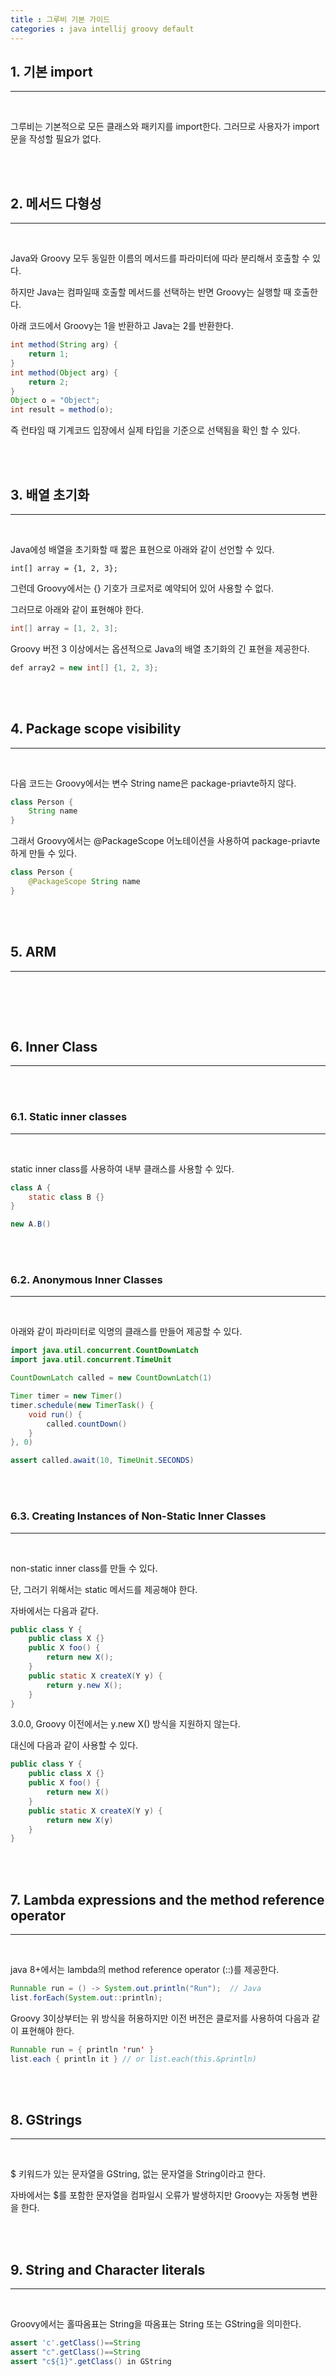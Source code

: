 ```yaml
---
title : 그루비 기본 가이드
categories : java intellij groovy default
---
```


## 1. 기본 import

---

<br>

그루비는 기본적으로 모든 클래스와 패키지를 import한다. 그러므로 사용자가 import문을 작성할 필요가 없다.

<br><br>

## 2. 메서드 다형성 

---

<br>

Java와 Groovy 모두 동일한 이름의 메서드를 파라미터에 따라 분리해서 호출할 수 있다. 

하지만 Java는 컴파일때 호출할 메서드를 선택하는 반면 Groovy는 실행할 때 호출한다. 

아래 코드에서  Groovy는 1을 반환하고 Java는 2를 반환한다.

```java 
int method(String arg) {
    return 1;
}
int method(Object arg) {
    return 2;
}
Object o = "Object";
int result = method(o);
```

즉 런타임 때 기계코드 입장에서 실제 타입을 기준으로 선택됨을 확인 할 수 있다.

<br><br>


## 3. 배열 초기화

---

<br>

Java에성 배열을 초기화할 때 짧은 표현으로 아래와 같이 선언할 수 있다. 

```
int[] array = {1, 2, 3};
```

그런데 Groovy에서는 {} 기호가 크로저로 예약되어 있어 사용할 수 없다. 

그러므로 아래와 같이 표현해야 한다.

```java
int[] array = [1, 2, 3];
```

Groovy 버전 3 이상에서는 옵션적으로 Java의 배열 초기화의 긴 표현을 제공한다.

```java
def array2 = new int[] {1, 2, 3};
```

<br><br>

## 4. Package scope visibility
---

<br>

다음 코드는 Groovy에서는 변수 String name은 package-priavte하지 않다. 

```java
class Person {
    String name
}
```

그래서 Groovy에서는 @PackageScope 어노테이션을 사용하여 package-priavte 하게 만들 수 있다.

```java
class Person {
    @PackageScope String name
}
```

<br><br>

## 5. ARM
---

<br>

<br><br>

## 6. Inner Class
---

<br><br>

### 6.1. Static inner classes
---

<br>

static inner class를 사용하여 내부 클래스를 사용할 수 있다. 

```java
class A {
    static class B {}
}

new A.B()
```

<br><br>


### 6.2. Anonymous Inner Classes
---

<br>


아래와 같이  파라미터로 익명의 클래스를 만들어 제공할 수 있다.

```java
import java.util.concurrent.CountDownLatch
import java.util.concurrent.TimeUnit

CountDownLatch called = new CountDownLatch(1)

Timer timer = new Timer()
timer.schedule(new TimerTask() {
    void run() {
        called.countDown()
    }
}, 0)

assert called.await(10, TimeUnit.SECONDS)
```

<br><br>

### 6.3. Creating Instances of Non-Static Inner Classes
---

<br>

non-static inner class를 만들 수 있다.

단, 그러기 위해서는 static 메서드를 제공해야 한다.

자바에서는 다음과 같다. 

```java
public class Y {
    public class X {}
    public X foo() {
        return new X();
    }
    public static X createX(Y y) {
        return y.new X();
    }
}
```

3.0.0, Groovy 이전에서는 y.new X() 방식을 지원하지 않는다.

대신에 다음과 같이 사용할 수 있다. 

```java
public class Y {
    public class X {}
    public X foo() {
        return new X()
    }
    public static X createX(Y y) {
        return new X(y)
    }
}
```

<br><br>

## 7. Lambda expressions and the method reference operator
---

<br>

java 8+에서는 lambda의 method reference operator (::)를 제공한다.

```java
Runnable run = () -> System.out.println("Run");  // Java
list.forEach(System.out::println);
```

Groovy 3이상부터는 위 방식을 허용하지만  이전 버전은 클로저를 사용하여 다음과 같이 표현해야 한다.

```java
Runnable run = { println 'run' }
list.each { println it } // or list.each(this.&println)
```

<br><br>

## 8. GStrings
---

<br>

$ 키워드가 있는 문자열을 GString, 없는 문자열을 String이라고 한다. 

자바에서는 $를 포함한 문자열을 컴파일시 오류가 발생하지만 Groovy는 자동형 변환을 한다.

<br><br>

## 9. String and Character literals
---

<br>

Groovy에서는 홀따옴표는 String을 따옴표는 String 또는 GString을 의미한다.

```java
assert 'c'.getClass()==String
assert "c".getClass()==String
assert "c${1}".getClass() in GString
```







































